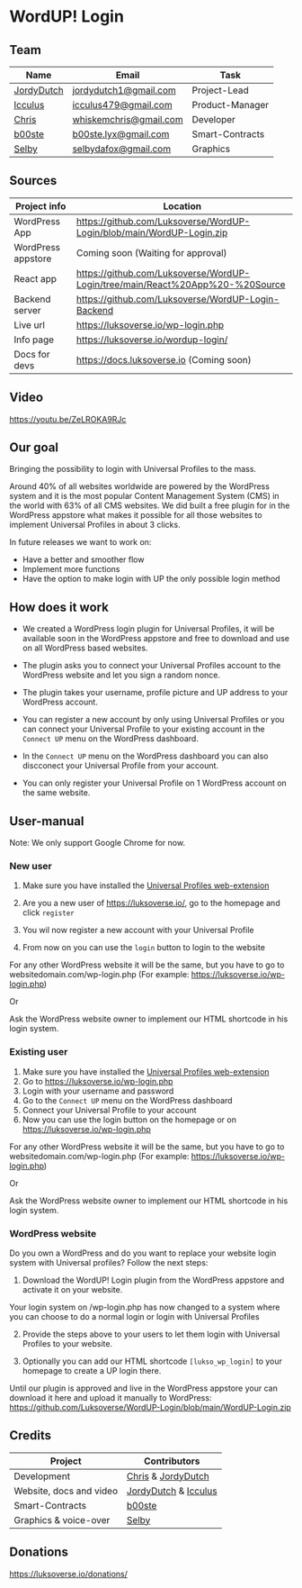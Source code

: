 # WordUP! Login

## Team

| Name | Email | Task |
| ---- | ------|----- |
| [JordyDutch](https://github.com/JordyDutch) | jordydutch1@gmail.com | Project-Lead|
| [Icculus](https://github.com/icculus479) | icculus479@gmail.com | Product-Manager |
| [Chris](https://github.com/sloppychops) | whiskemchris@gmail.com | Developer |
| [b00ste](https://github.com/b00ste) | b00ste.lyx@gmail.com | Smart-Contracts |
| [Selby](https://github.com/selbydafox) | selbydafox@gmail.com | Graphics |

## Sources

|Project info | Location |
| ---- | ----------- |
| WordPress App | https://github.com/Luksoverse/WordUP-Login/blob/main/WordUP-Login.zip |
| WordPress appstore | Coming soon (Waiting for approval)
| React app | https://github.com/Luksoverse/WordUP-Login/tree/main/React%20App%20-%20Source |
| Backend server | https://github.com/Luksoverse/WordUP-Login-Backend |
| Live url | https://luksoverse.io/wp-login.php
| Info page | https://luksoverse.io/wordup-login/
|Docs for devs| https://docs.luksoverse.io (Coming soon)

## Video

https://youtu.be/ZeLROKA9RJc

## Our goal

Bringing the possibility to login with Universal Profiles to the mass.

Around 40% of all websites worldwide are powered by the WordPress system and it is the most popular Content Management System (CMS) in the world with 63% of all CMS websites. We did built a free plugin for in the WordPress appstore what makes it possible for all those websites to implement Universal Profiles in about 3 clicks.

In future releases we want to work on:

- Have a better and smoother flow
- Implement more functions
- Have the option to make login with UP the only possible login method

## How does it work

- We created a WordPress login plugin for Universal Profiles, it will be available soon in the WordPress appstore and free to download and use on all WordPress based websites.

- The plugin asks you to connect your Universal Profiles account to the WordPress website and let you sign a random nonce.

- The plugin takes your username, profile picture and UP address to your WordPress account.

- You can register a new account by only using Universal Profiles or you can connect your Universal Profile to your existing account in the `Connect UP` menu on the WordPress dashboard.

- In the `Connect UP` menu on the WordPress dashboard you can also discconect your Universal Profile from your account.

- You can only register your Universal Profile on 1 WordPress account on the same website.


## User-manual

Note: We only support Google Chrome for now.

### New user

1. Make sure you have installed the [Universal Profiles web-extension](https://docs.lukso.tech/guides/browser-extension/install-browser-extension/)

2. Are you a new user of https://luksoverse.io/, go to the homepage and click `register`

3. You wil now register a new account with your Universal Profile

4. From now on you can use the `login` button to login to the website

For any other WordPress website it will be the same, but you have to go to websitedomain.com/wp-login.php (For example: https://luksoverse.io/wp-login.php)

Or

Ask the WordPress website owner to implement our HTML shortcode in his login system.

### Existing user

1. Make sure you have installed the [Universal Profiles web-extension](https://docs.lukso.tech/guides/browser-extension/install-browser-extension/)
2. Go to https://luksoverse.io/wp-login.php
3. Login with your username and password
4. Go to the `Connect UP` menu on the WordPress dashboard
5. Connect your Universal Profile to your account
6. Now you can use the login button on the homepage or on https://luksoverse.io/wp-login.php

For any other WordPress website it will be the same, but you have to go to websitedomain.com/wp-login.php (For example: https://luksoverse.io/wp-login.php)

Or

Ask the WordPress website owner to implement our HTML shortcode in his login system.

### WordPress website

Do you own a WordPress and do you want to replace your website login system with Universal profiles? Follow the next steps:

1. Download the WordUP! Login plugin from the WordPress appstore and activate it on your website.

Your login system on /wp-login.php has now changed to a system where you can choose to do a normal login or login with Universal Profiles

2. Provide the steps above to your users to let them login with Universal Profiles to your website.

3. Optionally you can add our HTML shortcode `[lukso_wp_login]` to your homepage to create a UP login there.

Until our plugin is approved and live in the WordPress appstore your can download it here and upload it manually to WordPress: https://github.com/Luksoverse/WordUP-Login/blob/main/WordUP-Login.zip

## Credits
|Project|Contributors|
| ---- | ----------- |
| Development | [Chris](https://github.com/sloppychops) & [JordyDutch](https://github.com/JordyDutch) |
| Website, docs and video| [JordyDutch](https://github.com/JordyDutch) & [Icculus](https://github.com/icculus479)|
| Smart-Contracts | [b00ste](https://github.com/b00ste) |
| Graphics & voice-over | [Selby](https://github.com/selbydafox)|

## Donations

https://luksoverse.io/donations/
